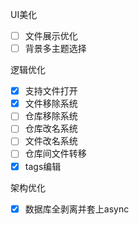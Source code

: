 UI美化
- [ ] 文件展示优化
- [ ] 背景多主题选择

逻辑优化
- [x] 支持文件打开
- [x] 文件移除系统
- [ ] 仓库移除系统
- [ ] 仓库改名系统
- [ ] 文件改名系统
- [ ] 仓库间文件转移
- [x] tags编辑

架构优化
- [x] 数据库全剥离并套上async